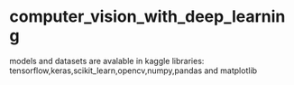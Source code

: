 # computer_vision_with_deep_learning
models and datasets are avalable in kaggle
libraries:
tensorflow,keras,scikit_learn,opencv,numpy,pandas and matplotlib
